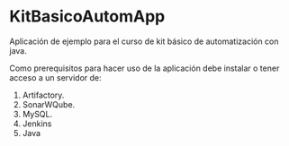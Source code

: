 # KitBasicoAutomApp
Aplicación de ejemplo para el curso de kit básico de automatización con java.

Como prerequisitos para hacer uso de la aplicación debe instalar o tener acceso a un servidor de:

1. Artifactory.
2. SonarWQube.
3. MySQL.
4. Jenkins
5. Java
